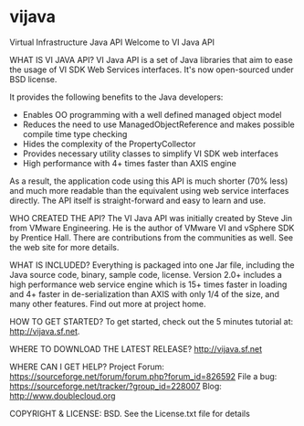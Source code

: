 # vijava
Virtual Infrastructure Java API
Welcome to VI Java API

WHAT IS VI JAVA API?
VI Java API is a set of Java libraries that aim to ease the usage of VI 
SDK Web Services interfaces. It's now open-sourced under BSD license.

It provides the following benefits to the Java developers:
* Enables OO programming with a well defined managed object model
* Reduces the need to use ManagedObjectReference and makes possible 
  compile time type checking
* Hides the complexity of the PropertyCollector
* Provides necessary utility classes to simplify VI SDK web interfaces
* High performance with 4+ times faster than AXIS engine

As a result, the application code using this API is much shorter (70% less) 
and much more readable than the equivalent using web service interfaces 
directly. The API itself is straight-forward and easy to learn and use. 

WHO CREATED THE API?
The VI Java API was initially created by Steve Jin from VMware Engineering. 
He is the author of VMware VI and vSphere SDK by Prentice Hall. There are 
contributions from the communities as well. See the web site for more details.  

WHAT IS INCLUDED?
Everything is packaged into one Jar file, including the Java source code, 
binary, sample code, license.
Version 2.0+ includes a high performance web service engine which is 15+ times
faster in loading and 4+ faster in de-serialization than AXIS with only 1/4
of the size, and many other features. Find out more at project home.

HOW TO GET STARTED?
To get started, check out the 5 minutes tutorial at: http://vijava.sf.net.

WHERE TO DOWNLOAD THE LATEST RELEASE? 
http://vijava.sf.net

WHERE CAN I GET HELP?
Project Forum: https://sourceforge.net/forum/forum.php?forum_id=826592
File a bug: https://sourceforge.net/tracker/?group_id=228007
Blog: http://www.doublecloud.org

COPYRIGHT & LICENSE:
BSD. See the License.txt file for details
